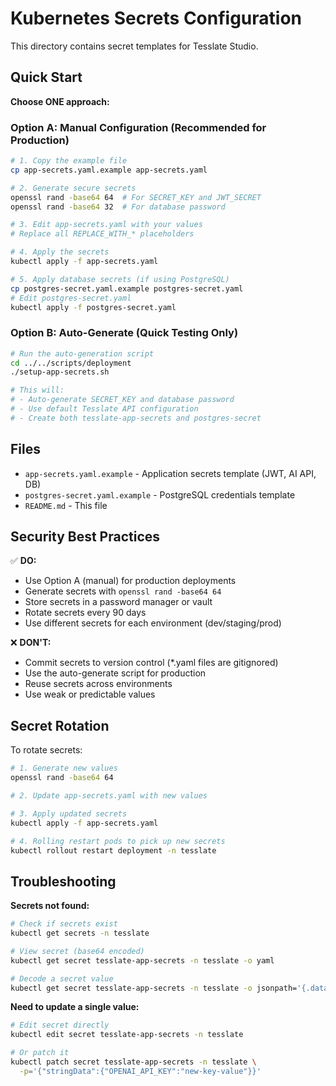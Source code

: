 # Kubernetes Secrets Configuration

This directory contains secret templates for Tesslate Studio.

## Quick Start

**Choose ONE approach:**

### Option A: Manual Configuration (Recommended for Production)

```bash
# 1. Copy the example file
cp app-secrets.yaml.example app-secrets.yaml

# 2. Generate secure secrets
openssl rand -base64 64  # For SECRET_KEY and JWT_SECRET
openssl rand -base64 32  # For database password

# 3. Edit app-secrets.yaml with your values
# Replace all REPLACE_WITH_* placeholders

# 4. Apply the secrets
kubectl apply -f app-secrets.yaml

# 5. Apply database secrets (if using PostgreSQL)
cp postgres-secret.yaml.example postgres-secret.yaml
# Edit postgres-secret.yaml
kubectl apply -f postgres-secret.yaml
```

### Option B: Auto-Generate (Quick Testing Only)

```bash
# Run the auto-generation script
cd ../../scripts/deployment
./setup-app-secrets.sh

# This will:
# - Auto-generate SECRET_KEY and database password
# - Use default Tesslate API configuration
# - Create both tesslate-app-secrets and postgres-secret
```

## Files

- `app-secrets.yaml.example` - Application secrets template (JWT, AI API, DB)
- `postgres-secret.yaml.example` - PostgreSQL credentials template
- `README.md` - This file

## Security Best Practices

✅ **DO:**
- Use Option A (manual) for production deployments
- Generate secrets with `openssl rand -base64 64`
- Store secrets in a password manager or vault
- Rotate secrets every 90 days
- Use different secrets for each environment (dev/staging/prod)

❌ **DON'T:**
- Commit secrets to version control (*.yaml files are gitignored)
- Use the auto-generate script for production
- Reuse secrets across environments
- Use weak or predictable values

## Secret Rotation

To rotate secrets:

```bash
# 1. Generate new values
openssl rand -base64 64

# 2. Update app-secrets.yaml with new values

# 3. Apply updated secrets
kubectl apply -f app-secrets.yaml

# 4. Rolling restart pods to pick up new secrets
kubectl rollout restart deployment -n tesslate
```

## Troubleshooting

**Secrets not found:**
```bash
# Check if secrets exist
kubectl get secrets -n tesslate

# View secret (base64 encoded)
kubectl get secret tesslate-app-secrets -n tesslate -o yaml

# Decode a secret value
kubectl get secret tesslate-app-secrets -n tesslate -o jsonpath='{.data.SECRET_KEY}' | base64 -d
```

**Need to update a single value:**
```bash
# Edit secret directly
kubectl edit secret tesslate-app-secrets -n tesslate

# Or patch it
kubectl patch secret tesslate-app-secrets -n tesslate \
  -p='{"stringData":{"OPENAI_API_KEY":"new-key-value"}}'
```
